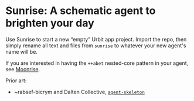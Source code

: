 #   Sunrise:  A schematic agent to brighten your day

Use Sunrise to start a new “empty” Urbit app project.  Import the repo, then simply rename all text and files from `sunrise` to whatever your new agent's name will be.

If you are interested in having the `++abet` nested-core pattern in your agent, see [Moonrise](https://github.com/sigilante/moonrise).

Prior art:

- ~rabsef-bicrym and Dalten Collective, [`agent-skeleton`](https://github.com/dalten-collective/agent-skeleton)

